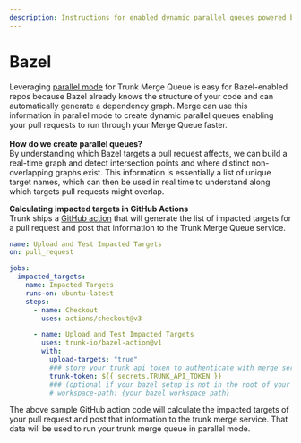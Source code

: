 ```yaml
---
description: Instructions for enabled dynamic parallel queues powered by your bazel graph
---
```


# Bazel

Leveraging [parallel mode](../../merge-queue/#single-mode-vs.-parallel-mode) for Trunk Merge Queue is easy for Bazel-enabled repos because Bazel already knows the structure of your code and can automatically generate a dependency graph. Merge can use this information in parallel mode to create dynamic parallel queues enabling your pull requests to run through your Merge Queue faster.\
\
**How do we create parallel queues?**\
By understanding which Bazel targets a pull request affects, we can build a real-time graph and detect intersection points and where distinct non-overlapping graphs exist. This information is essentially a list of unique target names, which can then be used in real time to understand along which targets pull requests might overlap.

**Calculating impacted targets in GitHub Actions**\
Trunk ships a [GitHub action](https://github.com/trunk-io/bazel-action) that will generate the list of impacted targets for a pull request and post that information to the Trunk Merge Queue service.

```yaml
name: Upload and Test Impacted Targets
on: pull_request

jobs:
  impacted_targets:
    name: Impacted Targets
    runs-on: ubuntu-latest
    steps:
      - name: Checkout
        uses: actions/checkout@v3

      - name: Upload and Test Impacted Targets
        uses: trunk-io/bazel-action@v1
        with:
          upload-targets: "true"
          ### store your trunk api token to authenticate with merge service
          trunk-token: ${{ secrets.TRUNK_API_TOKEN }}
          ### (optional if your bazel setup is not in the root of your repo)
          # workspace-path: {your bazel workspace path}
```

The above sample GitHub action code will calculate the impacted targets of your pull request and post that information to the trunk merge service. That data will be used to run your trunk merge queue in parallel mode.
